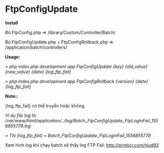 # FtpConfigUpdate

**Install**

Bỏ FtpConfig.php => /library/Custom/Controller/Batch/

Bỏ FtpConfigUpdate.php + FtpConfigRollback.php => /application/batch/controllers/

**Usage:**

_> php index.php development app FtpConfigUpdate {key} {old_value] {new_value} {date} {log_ftp_fail}_

_> php index.php development app FtpConfigRollback {version} {date} {log_ftp_fail}_



**Note::** 

{log_ftp_fail} có thể truyền hoặc không.

_Ví dụ file log là: /var/www/html/application/../log/Batch_FtpConfigUpdate_FtpLoginFail_1556855778.log_

_> Thì {log_ftp_fail} = Batch_FtpConfigUpdate_FtpLoginFail_1556855778_

Xem hình log khi chạy batch sẽ thấy log FTP Fail: http://prntscr.com/njud92

